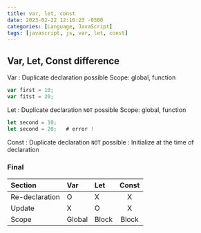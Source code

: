 ```yaml
---
title: var, let, const
date: 2023-02-22 12:16:23 -0500
categories: [Language, JavaScript]
tags: [javascript, js, var, let, const]
---
```


## Var, Let, Const difference

Var
: Duplicate declaration possible
  Scope: global, function

```js
var first = 10;
var fitst = 20;
```

Let
: Duplicate declaration ```NOT``` possible
  Scope: global, function

```js
let second = 10;
let second = 20;   # error !
```

Const
: Duplicate declaration ```NOT``` possible
: Initialize at the time of declaration

### Final

|      Section     |    Var   |    Let    |  Const  |
|:-----------------|:---------|:----------|:-------:|
|  Re-declaration  |     O    |     X     |    X    |
|  Update          |     X    |     O     |    X    |
|  Scope           |  Global  |   Block   |  Block  |
 

